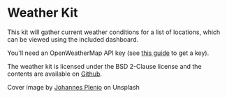 # Weather Kit

This kit will gather current weather conditions for a list of locations, which can be viewed using the included dashboard.

You'll need an OpenWeatherMap API key (see [this guide](https://openweathermap.org/guide) to get a key).

The weather kit is licensed under the BSD 2-Clause license and the contents are available on [Github](https://github.com/gravwell/kits/tree/main/weather).

Cover image by [Johannes Plenio](https://unsplash.com/@jplenio) on Unsplash
